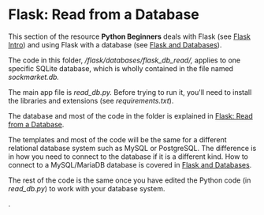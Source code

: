 # Flask: Read from a Database

This section of the resource **Python Beginners** deals with Flask (see [Flask Intro](https://python-adv-web-apps.readthedocs.io/en/latest/flask.html)) and using Flask with a database (see [Flask and Databases](https://python-adv-web-apps.readthedocs.io/en/latest/flask_db1.html)).

The code in this folder, */flask/databases/flask_db_read/,* applies to one specific SQLite database, which is wholly contained in the file named *sockmarket.db.*

The main app file is *read_db.py.* Before trying to run it, you'll need to install the libraries and extensions (see *requirements.txt*).

The database and most of the code in the folder is explained in [Flask: Read from a Database](https://python-adv-web-apps.readthedocs.io/en/latest/flask_db2.html).

The templates and most of the code will be the same for a different relational database system such as MySQL or PostgreSQL. The difference is in how you need to connect to the database if it is a different kind. How to connect to a MySQL/MariaDB database is covered in [Flask and Databases](https://python-adv-web-apps.readthedocs.io/en/latest/flask_db1.html).

The rest of the code is the same once you have edited the Python code (in *read_db.py*) to work with your database system.

.
